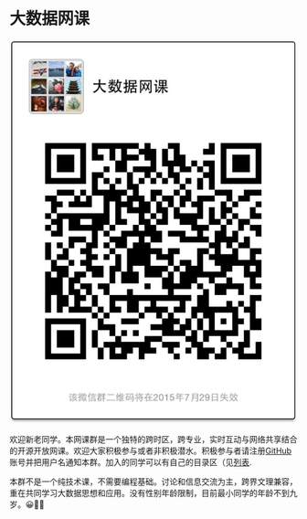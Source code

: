 # 大数据网课

![QR](QR.png)

欢迎新老同学。本网课群是一个独特的跨时区，跨专业，实时互动与网络共享结合的开源开放网课。欢迎大家积极参与或者非积极潜水。积极参与者请注册[GitHub](https://github.com/join)账号并把用户名通知本群。加入的同学可以有自己的目录区（见[列表](https://github.com/bigdata-mindstorms/wechatclass).

本群不是一个纯技术课，不需要编程基础。讨论和信息交流为主，跨界文理兼容，重在共同学习大数据思想和应用。没有性别年龄限制，目前最小同学的年龄不到九岁。😀👍🏻

